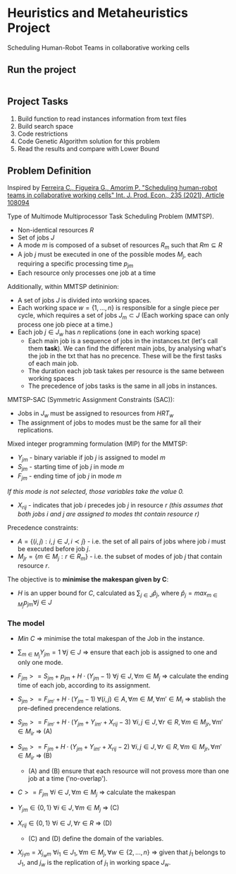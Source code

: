 # Heuristics and Metaheuristics Project

Scheduling Human-Robot Teams in collaborative working cells


## Run the project

```bash
```

## Project Tasks

1. Build function to read instances information from text files
2. Build search space
3. Code restrictions
4. Code Genetic Algorithm solution for this problem
5. Read the results and compare with Lower Bound

## Problem Definition

Inspired by [Ferreira C., Figueira G., Amorim P. "Scheduling human-robot teams in collaborative working cells" Int. J. Prod. Econ., 235 (2021), Article 108094](https://www.sciencedirect.com/science/article/abs/pii/S0925527321000700)

Type of Multimode Multiprocessor Task Scheduling Problem (MMTSP).

- Non-identical resources $R$
- Set of jobs $J$
- A mode $m$ is composed of a subset of resources $R_m$ such that $Rm \subseteq R$
- A job $j$ must be executed in one of the possible modes $M_j$, each requiring a specific processing time $p_{jm}$
- Each resource only processes one job at a time

Additionally, within MMTSP detininion:

- A set of jobs $J$ is divided into working spaces.
- Each working space $w=\{1, ..., n\}$ is responsible for a single piece per cycle, which requires a set of jobs $J_m \subset J$ (Each working space can only process one job piece at a time.)
- Each job $j \in J_w$ has $n$ replications (one in each working space)
  - Each main job is a sequence of jobs in the instances.txt (let's call them **task**). We can find the different main jobs, by analysing what's the job in the txt that has no precence. These will be the first tasks of each main job.
  - The duration each job task takes per resource is the same between working spaces
  - The precedence of jobs tasks is the same in all jobs in instances.

MMTSP-SAC (Symmetric Assignment Constraints (SAC)):

- Jobs in $J_w$ must be assigned to resources from $HRT_w$
- The assignment of jobs to modes must be the same for all their replications.

Mixed integer programming formulation (MIP) for the MMTSP:

- $Y_{jm}$ - binary variable if job $j$ is assigned to model $m$
- $S_{jm}$ - starting time of job $j$ in mode $m$
- $F_{jm}$ - ending time of job $j$ in mode $m$

*If this mode is not selected, those variables take the value 0.*

- $X_{rij}$ - indicates that job $i$ precedes job $j$ in resource $r$ *(this assumes that both jobs $i$ and $j$ are assigned to modes tht contain resource $r$)*

Precedence constraints:

- $A = \{(i, j) : i, j \in J, i \prec j\}$ - i.e. the set of all pairs of jobs where job $i$ must be executed before job $j$.
- $M_{jr} = \{m \in M_j: r \in R_m\}$ - i.e. the subset of modes of job $j$ that contain resource $r$.

The objective is to **minimise the makespan given by C**:

- $H$ is an upper bound for $C$, calculated as $\sum_{j \in J}\hat{p}_j$, where $\hat{p}_j = max_{m \in M_j}p_{jm} \forall j \in J$

### The model

- $Min \ C \ \Longrightarrow$ minimise the total makespan of the Job in the instance.

- $\sum_{m \in M_j} Y_{jm} = 1 \ \forall j \in J \ \Longrightarrow$ ensure that each job is assigned to one and only one mode.

- $F_{jm} >= S_{jm} + p_{jm} + H \cdot (Y_{jm} - 1) \ \forall j \in J, \forall m \in M_j \ \Longrightarrow$ calculate the ending time of each job, according to its assignment.

- $S_{jm} >= F_{im'} + H \cdot (Y_{jm} - 1) \ \forall (i, j) \in A, \forall m \in M, \forall m' \in M_i \ \Longrightarrow$ stablish the pre-defined precendence relations.

- $S_{jm} >= F_{im'} + H \cdot (Y_{jm} + Y_{im'} + X_{rij} - 3) \ \forall i, j \in J, \forall r \in R, \forall m \in M_{jr}, \forall m' \in M_{ir}\ \Longrightarrow$ (A)
- $S_{im} >= F_{jm} + H \cdot (Y_{jm} + Y_{im'} + X_{rij} - 2) \ \forall i, j \in J, \forall r \in R, \forall m \in M_{jr}, \forall m' \in M_{ir} \ \Longrightarrow$ (B)

  - (A) and (B) ensure that each resource will not provess more than one job at a time ('no-overlap').

- $C >= F_{jm} \ \forall i \in J, \forall m \in M_j \ \Longrightarrow$ calculate the makespan

- $Y_{jm} \in \{0, 1\} \ \forall i \in J, \forall m \in M_j \ \Longrightarrow$ (C)
- $X_{rij} \in \{0, 1\} \ \forall i \in J, \forall r \in R \ \Longrightarrow$ (D)
  - (C) and (D) define the domain of the variables.

- $X_{j_1 m} = X_{j_w m} \ \forall i_1 \in J_1, \forall m \in M_j, \forall w \in \{2, ..., n\} \ \Longrightarrow$ given that $j_1$ belongs to $J_1$, and $j_w$ is the replication of $j_1$ in working space $J_w$.



